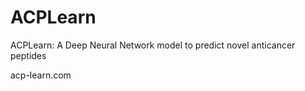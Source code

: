 # ACPLearn
ACPLearn: A Deep Neural Network model to predict novel anticancer peptides



acp-learn.com
